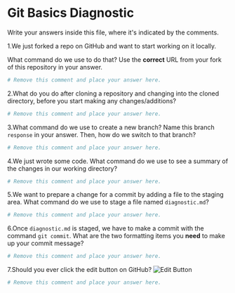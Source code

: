 # Git Basics Diagnostic

Write your answers inside this file, where it's indicated by the comments.

1.We just forked a repo on GitHub and want to start working on it locally.

What command do we use to do that? Use the **correct** URL from your fork of
this repository in your answer.

```sh
# Remove this comment and place your answer here.
```

2.What do you do after cloning a repository and changing into the cloned
directory, before you start making any changes/additions?

```sh
# Remove this comment and place your answer here.
```

3.What command do we use to create a new branch? Name this branch `response`
    in your answer. Then, how do we switch to that branch?

```sh
# Remove this comment and place your answer here.
```

4.We just wrote some code. What command do we use to see a summary of the
    changes in our working directory?

```sh
# Remove this comment and place your answer here.
```

5.We want to prepare a change for a commit by adding a file to the staging
area. What command do we use to stage a file named `diagnostic.md`?

```sh
# Remove this comment and place your answer here.
```

6.Once `diagnostic.md` is staged, we have to make a commit with the command `git commit`. What are the two formatting items you **need** to make up your commit message?

```sh
# Remove this comment and place your answer here.
```

7.Should you ever click the edit button on GitHub? ![Edit Button](https://imgur.com/a/zJnEE)

```sh
# Remove this comment and place your answer here.
```
